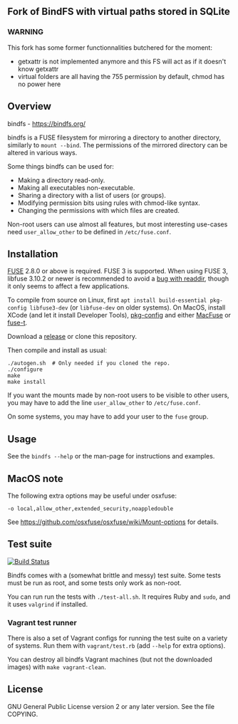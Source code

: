 ## Fork of BindFS with virtual paths stored in SQLite ##

### WARNING
This fork has some former functionnalities butchered for the moment:
* getxattr is not implemented anymore and this FS will act as if it doesn't know getxattr
* virtual folders are all having the 755 permission by default, chmod has no power here

## Overview ##

bindfs  -  https://bindfs.org/

bindfs is a FUSE filesystem for mirroring a directory to another
directory, similarly to `mount --bind`. The permissions of the mirrored
directory can be altered in various ways.

Some things bindfs can be used for:
- Making a directory read-only.
- Making all executables non-executable.
- Sharing a directory with a list of users (or groups).
- Modifying permission bits using rules with chmod-like syntax.
- Changing the permissions with which files are created.

Non-root users can use almost all features, but most interesting
use-cases need `user_allow_other` to be defined in `/etc/fuse.conf`.


## Installation ##

[FUSE](https://github.com/libfuse/libfuse) 2.8.0 or above is required.
FUSE 3 is supported. When using FUSE 3, libfuse 3.10.2 or newer is
recommended to avoid a [bug with readdir](https://github.com/libfuse/libfuse/issues/583),
though it only seems to affect a few applications.

To compile from source on Linux, first `apt install build-essential pkg-config libfuse3-dev` (or `libfuse-dev` on older systems). On MacOS, install XCode (and let it install Developer Tools), [pkg-config](https://formulae.brew.sh/formula/pkg-config#default) and either [MacFuse](https://osxfuse.github.io/) or [fuse-t](https://www.fuse-t.org/).

Download a [release](https://bindfs.org/downloads/) or clone this repository.

Then compile and install as usual:

    ./autogen.sh  # Only needed if you cloned the repo.
    ./configure
    make
    make install

If you want the mounts made by non-root users to be visible to other users,
you may have to add the line `user_allow_other` to `/etc/fuse.conf`.

On some systems, you may have to add your user to the `fuse` group.


## Usage ##

See the `bindfs --help` or the man-page for instructions and examples.


## MacOS note ##

The following extra options may be useful under osxfuse:

    -o local,allow_other,extended_security,noappledouble

See https://github.com/osxfuse/osxfuse/wiki/Mount-options for details.


## Test suite ##

[![Build Status](https://travis-ci.org/mpartel/bindfs.svg?branch=master)](https://travis-ci.org/mpartel/bindfs)

Bindfs comes with a (somewhat brittle and messy) test suite.
Some tests must be run as root, and some tests only work as non-root.

You can run run the tests with `./test-all.sh`.
It requires Ruby and `sudo`, and it uses `valgrind` if installed.

### Vagrant test runner ###

There is also a set of Vagrant configs for running the test suite on a variety
of systems. Run them with `vagrant/test.rb` (add `--help` for extra options).

You can destroy all bindfs Vagrant machines (but not the downloaded images)
with `make vagrant-clean`.


## License ##

GNU General Public License version 2 or any later version.
See the file COPYING.
